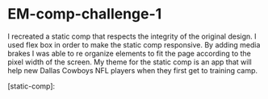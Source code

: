 # EM-comp-challenge-1
I recreated a static comp that respects the integrity of the original design. 
I used flex box in order to make the static comp responsive. 
By adding media brakes I was able to re organize elements to fit the page according to the pixel width of the screen. 
My theme for the static comp is an app that will help new Dallas Cowboys NFL players when they first get to training camp.

[static-comp]:
